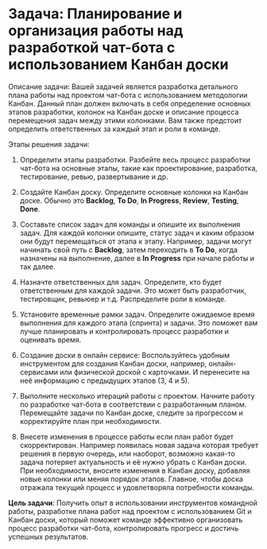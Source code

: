 # Задача: Планирование и организация работы над разработкой чат-бота с использованием Канбан доски

Описание задачи: Вашей задачей является разработка детального плана работы над проектом чат-бота с использованием методологии Канбан. Данный план должен включать в себя определение основных этапов разработки, колонок на Канбан доске и описание процесса перемещения задач между этими колонками. Вам также предстоит определить ответственных за каждый этап и роли в команде.

Этапы решения задачи:

1. Определити этапы разработки. Разбейте весь процесс разработки чат-бота на основные этапы, такие как проектирование, разработка, тестирование, ревью, развертывание и др.

2. Создайте Канбан доску. Определите основные колонки на Канбан доске. Обычно это **Backlog**, **To Do**, **In Progress**, **Review**, **Testing**, **Done**.

3. Составьте список задач для команды и опишите их выполнения задач. Для каждой колонки опишите, статус задач и каким образом они будут перемещаться от этапа к этапу. Например, задачи могут начинать свой путь с **Backlog**, затем переходить в **To Do**, когда назначены на выполнение, далее в **In Progress** при начале работы и так далее.

4. Назначте ответственных для задач. Определите, кто будет ответственным для каждой задачи. Это может быть разработчик, тестировщик, ревьюер и т.д. Распределите роли в команде.

5. Установите временные рамки задач. Определите ожидаемое время выполнения для каждого этапа (спринта) и задачи. Это поможет вам лучше планировать и контролировать процесс разработки и оценивать время.

6. Создание доски в онлайн сервисе: Воспользуйтесь удобным инструментом для создания Канбан доски, например, онлайн-сервисами или физической доской с карточками. И перенесите на неё информацию с предыдущих этапов (3, 4 и 5).

7. Выполните несколько итераций работы с проектом. Начните работу по разработке чат-бота в соответствии с разработанным планом. Перемещайте задачи по Канбан доске, следите за прогрессом и корректируйте план при необходимости.

8. Внесете изменения в процессе работы если план работ будет скорректирован. Например появилась новая задача которая требует решения в первую очередь, или наоборот, возможно какая-то задача потеряет актуальность и её нужно убрать с Канбан доски. При необходимости, вносите изменения в Канбан доску, добавляя новые колонки или меняя порядок этапов. Главное, чтобы доска отражала текущий процесс и удовлетворяла потребности команды.

**Цель задачи**: Получить опыт в использовании инструментов командной работы, разработке плана работ над проектом с использованием Git и Канбан доски, который поможет команде эффективно организовать процесс разработки чат-бота, контролировать прогресс и достичь успешных результатов.
